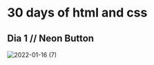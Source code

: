 # 30 days of html and css

## Dia 1 // Neon Button 


![2022-01-16 (7)](https://user-images.githubusercontent.com/76058102/149676540-c0ce3bf7-46bb-4c03-9ce3-852df4ee2005.png)
